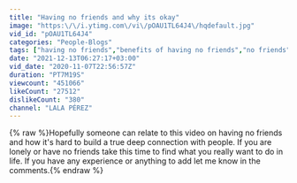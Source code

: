 ```yaml
---
title: "Having no friends and why its okay"
image: "https:\/\/i.ytimg.com\/vi\/pOAU1TL64J4\/hqdefault.jpg"
vid_id: "pOAU1TL64J4"
categories: "People-Blogs"
tags: ["having no friends","benefits of having no friends","no friends"]
date: "2021-12-13T06:27:17+03:00"
vid_date: "2020-11-07T22:56:57Z"
duration: "PT7M19S"
viewcount: "451066"
likeCount: "27512"
dislikeCount: "380"
channel: "LALA PÉREZ"
---
```

{% raw %}Hopefully someone can relate to this video on having no friends and how it's hard to build a true deep connection with people. If you are lonely or have no friends take this time to find what you really want to do in life. If you have any experience or anything to add let me know in the comments.{% endraw %}
